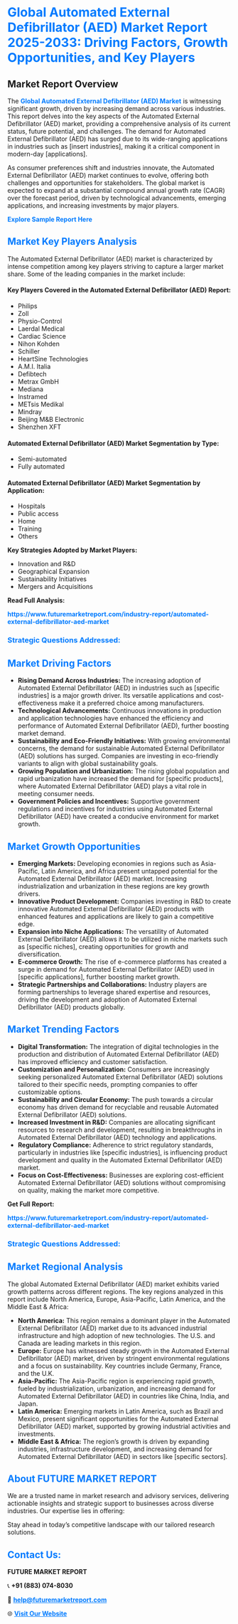 <h1 style="color: #007BFF;">Global Automated External Defibrillator (AED) Market Report 2025-2033: Driving Factors, Growth Opportunities, and Key Players</h1>

<section id="overview">
<h2>Market Report Overview</h2>
<p>The <a href="https://www.futuremarketreport.com/industry-report/automated-external-defibrillator-aed-market" style="color: #007BFF; text-decoration: none;"><strong>Global Automated External Defibrillator (AED) Market</strong></a> is witnessing significant growth, driven by increasing demand across various industries. This report delves into the key aspects of the Automated External Defibrillator (AED) market, providing a comprehensive analysis of its current status, future potential, and challenges. The demand for Automated External Defibrillator (AED) has surged due to its wide-ranging applications in industries such as [insert industries], making it a critical component in modern-day [applications].</p>
<p>As consumer preferences shift and industries innovate, the Automated External Defibrillator (AED) market continues to evolve, offering both challenges and opportunities for stakeholders. The global market is expected to expand at a substantial compound annual growth rate (CAGR) over the forecast period, driven by technological advancements, emerging applications, and increasing investments by major players.</p>
</section>

<section id="overview">
<p><a href="https://www.futuremarketreport.com/request-sample/reportId=103411" style="color: #007BFF; text-decoration: none;"><strong>Explore Sample Report Here</strong></a></p>
</section>

<section id="key-players">
<h2 style="color: #007BFF;">Market Key Players Analysis</h2>
<p>The Automated External Defibrillator (AED) market is characterized by intense competition among key players striving to capture a larger market share. Some of the leading companies in the market include:</p>
<h4>Key Players Covered in the Automated External Defibrillator (AED) Report:</h4>
<ul><li>Philips</li><li>Zoll</li><li>Physio-Control</li><li>Laerdal Medical</li><li>Cardiac Science</li><li>Nihon Kohden</li><li>Schiller</li><li>HeartSine Technologies</li><li>A.M.I. Italia</li><li>Defibtech</li><li>Metrax GmbH</li><li>Mediana</li><li>Instramed</li><li>METsis Medikal</li><li>Mindray</li><li>Beijing M&amp;B Electronic</li><li>Shenzhen XFT</li></ul>
<h4>Automated External Defibrillator (AED) Market Segmentation by Type:</h4>
<ul><li>Semi-automated</li><li>Fully automated</li></ul>

<h4>Automated External Defibrillator (AED) Market Segmentation by Application:</h4>
<ul><li>Hospitals</li><li>Public access</li><li>Home</li><li>Training</li><li>Others</li></ul>
<p><strong>Key Strategies Adopted by Market Players:</strong></p>
<ul>
<li>Innovation and R&D</li>
<li>Geographical Expansion</li>
<li>Sustainability Initiatives</li>
<li>Mergers and Acquisitions</li>
</ul>
</section>

<section>
<p><strong>Read Full Analysis: </strong></p><a href="https://www.futuremarketreport.com/industry-report/automated-external-defibrillator-aed-market" style="color: #007BFF; text-decoration: none;"><strong>https://www.futuremarketreport.com/industry-report/automated-external-defibrillator-aed-market</strong></a>
<h3 style="color: #007BFF;">Strategic Questions Addressed:</h3>
</section>

<section id="driving-factors">
<h2 style="color: #007BFF;">Market Driving Factors</h2>
<ul>
<li><strong>Rising Demand Across Industries:</strong> The increasing adoption of Automated External Defibrillator (AED) in industries such as [specific industries] is a major growth driver. Its versatile applications and cost-effectiveness make it a preferred choice among manufacturers.</li>
<li><strong>Technological Advancements:</strong> Continuous innovations in production and application technologies have enhanced the efficiency and performance of Automated External Defibrillator (AED), further boosting market demand.</li>
<li><strong>Sustainability and Eco-Friendly Initiatives:</strong> With growing environmental concerns, the demand for sustainable Automated External Defibrillator (AED) solutions has surged. Companies are investing in eco-friendly variants to align with global sustainability goals.</li>
<li><strong>Growing Population and Urbanization:</strong> The rising global population and rapid urbanization have increased the demand for [specific products], where Automated External Defibrillator (AED) plays a vital role in meeting consumer needs.</li>
<li><strong>Government Policies and Incentives:</strong> Supportive government regulations and incentives for industries using Automated External Defibrillator (AED) have created a conducive environment for market growth.</li>
</ul>
</section>

<section id="growth-opportunities">
<h2 style="color: #007BFF;">Market Growth Opportunities</h2>
<ul>
<li><strong>Emerging Markets:</strong> Developing economies in regions such as Asia-Pacific, Latin America, and Africa present untapped potential for the Automated External Defibrillator (AED) market. Increasing industrialization and urbanization in these regions are key growth drivers.</li>
<li><strong>Innovative Product Development:</strong> Companies investing in R&D to create innovative Automated External Defibrillator (AED) products with enhanced features and applications are likely to gain a competitive edge.</li>
<li><strong>Expansion into Niche Applications:</strong> The versatility of Automated External Defibrillator (AED) allows it to be utilized in niche markets such as [specific niches], creating opportunities for growth and diversification.</li>
<li><strong>E-commerce Growth:</strong> The rise of e-commerce platforms has created a surge in demand for Automated External Defibrillator (AED) used in [specific applications], further boosting market growth.</li>
<li><strong>Strategic Partnerships and Collaborations:</strong> Industry players are forming partnerships to leverage shared expertise and resources, driving the development and adoption of Automated External Defibrillator (AED) products globally.</li>
</ul>
</section>

<section id="trending-factors">
<h2 style="color: #007BFF;">Market Trending Factors</h2>
<ul>
<li><strong>Digital Transformation:</strong> The integration of digital technologies in the production and distribution of Automated External Defibrillator (AED) has improved efficiency and customer satisfaction.</li>
<li><strong>Customization and Personalization:</strong> Consumers are increasingly seeking personalized Automated External Defibrillator (AED) solutions tailored to their specific needs, prompting companies to offer customizable options.</li>
<li><strong>Sustainability and Circular Economy:</strong> The push towards a circular economy has driven demand for recyclable and reusable Automated External Defibrillator (AED) solutions.</li>
<li><strong>Increased Investment in R&D:</strong> Companies are allocating significant resources to research and development, resulting in breakthroughs in Automated External Defibrillator (AED) technology and applications.</li>
<li><strong>Regulatory Compliance:</strong> Adherence to strict regulatory standards, particularly in industries like [specific industries], is influencing product development and quality in the Automated External Defibrillator (AED) market.</li>
<li><strong>Focus on Cost-Effectiveness:</strong> Businesses are exploring cost-efficient Automated External Defibrillator (AED) solutions without compromising on quality, making the market more competitive.</li>
</ul>
</section>

<section>
<p><strong>Get Full Report: </strong></p><a href="https://www.futuremarketreport.com/industry-report/automated-external-defibrillator-aed-market" style="color: #007BFF; text-decoration: none;"><strong>https://www.futuremarketreport.com/industry-report/automated-external-defibrillator-aed-market</strong></a>
<h3 style="color: #007BFF;">Strategic Questions Addressed:</h3>
</section>


<section id="regional-analysis">
<h2 style="color: #007BFF;">Market Regional Analysis</h2>
<p>The global Automated External Defibrillator (AED) market exhibits varied growth patterns across different regions. The key regions analyzed in this report include North America, Europe, Asia-Pacific, Latin America, and the Middle East & Africa:</p>
<ul>
<li><strong>North America:</strong> This region remains a dominant player in the Automated External Defibrillator (AED) market due to its advanced industrial infrastructure and high adoption of new technologies. The U.S. and Canada are leading markets in this region.</li>
<li><strong>Europe:</strong> Europe has witnessed steady growth in the Automated External Defibrillator (AED) market, driven by stringent environmental regulations and a focus on sustainability. Key countries include Germany, France, and the U.K.</li>
<li><strong>Asia-Pacific:</strong> The Asia-Pacific region is experiencing rapid growth, fueled by industrialization, urbanization, and increasing demand for Automated External Defibrillator (AED) in countries like China, India, and Japan.</li>
<li><strong>Latin America:</strong> Emerging markets in Latin America, such as Brazil and Mexico, present significant opportunities for the Automated External Defibrillator (AED) market, supported by growing industrial activities and investments.</li>
<li><strong>Middle East & Africa:</strong> The region’s growth is driven by expanding industries, infrastructure development, and increasing demand for Automated External Defibrillator (AED) in sectors like [specific sectors].</li>
</ul>
</section>

<footer>
<h2 style="color: #007BFF;">About FUTURE MARKET REPORT</h2>
<p>We are a trusted name in market research and advisory services, delivering actionable insights and strategic support to businesses across diverse industries. Our expertise lies in offering:</p>

<p>Stay ahead in today’s competitive landscape with our tailored research solutions.</p>

<h2 style="color: #007BFF;">Contact Us:</h2>
<p><strong>FUTURE MARKET REPORT</strong></p>
<p>📞 <strong>+91 (883) 074-8030</strong></p>
<p>📧 <strong><a href="mailto:help@futuremarketreport.com" style="color: #007BFF;">help@futuremarketreport.com</a></strong></p>
<p>🌐 <strong><a href="https://www.futuremarketreport.com/" style="color: #007BFF;">Visit Our Website</a></strong></p>
</footer>